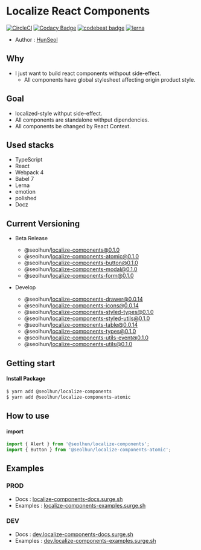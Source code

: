 # Localize React Components

[![CircleCI](https://circleci.com/gh/Seolhun/localize-components/tree/master.svg?style=svg)](https://circleci.com/gh/Seolhun/localize-components/tree/master)
[![Codacy Badge](https://api.codacy.com/project/badge/Grade/87c0d9f96fc74d94b60c0c397a6b30c6)](https://www.codacy.com/app/shun10114/localize-components?utm_source=github.com&amp;utm_medium=referral&amp;utm_content=Seolhun/localize-components&amp;utm_campaign=Badge_Grade)
[![codebeat badge](https://codebeat.co/badges/2ab413e3-946a-4719-bb75-07e76851cbba)](https://codebeat.co/projects/github-com-seolhun-localize-components-master)
[![lerna](https://img.shields.io/badge/maintained%20with-lerna-cc00ff.svg)](https://lernajs.io/)

- Author : [HunSeol](https://github.com/Seolhun/)

## Why
- I just want to build react components withpout side-effect. 
  - All components have global stylesheet affecting origin product style.

## Goal
- localized-style withput side-effect.
- All components are standalone withput dipendencies.
- All components be changed by React Context.

## Used stacks
- TypeScript
- React
- Webpack 4
- Babel 7
- Lerna
- emotion
- polished
- Docz

## Current Versioning 
- Beta Release
  - @seolhun/localize-components@0.1.0
  - @seolhun/localize-components-atomic@0.1.0
  - @seolhun/localize-components-button@0.1.0
  - @seolhun/localize-components-modal@0.1.0
  - @seolhun/localize-components-form@0.1.0

- Develop
  - @seolhun/localize-components-drawer@0.0.14
  - @seolhun/localize-components-icons@0.0.14
  - @seolhun/localize-components-styled-types@0.1.0
  - @seolhun/localize-components-styled-utils@0.1.0
  - @seolhun/localize-components-table@0.0.14
  - @seolhun/localize-components-types@0.1.0
  - @seolhun/localize-components-utils-event@0.1.0
  - @seolhun/localize-components-utils@0.1.0

## Getting start
#### Install Package
```bash
$ yarn add @seolhun/localize-components
$ yarn add @seolhun/localize-components-atomic
```

## How to use
#### import
```js
import { Alert } from '@seolhun/localize-components';
import { Button } from '@seolhun/localize-components-atomic';
```

## Examples
### PROD
- Docs : [localize-components-docs.surge.sh](http://localize-components-docs.surge.sh/#/)
- Examples : [localize-components-examples.surge.sh](http://localize-components-examples.surge.sh/#/)

### DEV
- Docs : [dev.localize-components-docs.surge.sh](http://dev.localize-components-docs.surge.sh/#/)
- Examples : [dev.localize-components-examples.surge.sh](http://dev.localize-components-examples.surge.sh/#/)

